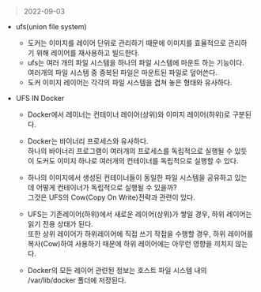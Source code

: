 > 2022-09-03

- ufs(union file system)
  - 도커는 이미지를 레이어 단위로 관리하기 때문에 이미지를 효율적으로 관리하기 위해 레이어를 재사용하고 빌드한다.
  - ufs는 여러 개의 파일 시스템을 하나의 파일 시스템에 마운트 하는 기능이다.<br/>
여러개의 파일 시스템 중 중복된 파일은 마운트된 파일로 덮어쓴다.
  - 도커 이미지 레이어는 각각의 파일 시스템을 겹쳐 놓은 형태와 유사하다.

- UFS IN Docker
  - Docker에서 레이너는 컨테이너 레이어(상위)와 이미지 레이어(하위)로 구분된다.
  - Docker는 바이너리 프로세스와 유사하다.<br/>하나의 바이너리 프로그램이 여러개의 프로세스를 독립적으로 실행될 수 있듯이 도커도 이미지 하나로 여러개의
컨테이너를 독립적으로 실행할 수 있다.
  - 하나의 이미지에서 생성된 컨테이너들이 동일한 파일 시스템을 공유하고 있는데 어떻게 컨테이너가 독립적으로 실행될 수 있을까?<br/>
그것은 UFS의 Cow(Copy On Write)전략과 관련이 있다.
  - UFS는 기존레이어(하위)에서 새로운 레이어(상위)가 쌓일 경우, 하위 레이어는 읽기 전용 상태가 된다.<br/>
또한 상위 레이어가 하위레이어에 직접 쓰기 작접을 수행할 경우, 하위 레이어를 복사(Cow)하여 사용하기 때문에 하위 레이어에는
아무런 영향을 끼치지 않는다.

  - Docker의 모든 레이어 관련된 정보는 호스트 파일 시스템 내의 /var/lib/docker 폴더에 저장된다.
